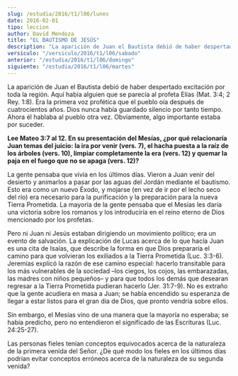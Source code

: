 ```yaml
---
slug: /estudia/2016/t1/l06/lunes
date: 2016-02-01
tipo: leccion
author: David Mendoza
title: "EL BAUTISMO DE JESÚS"
description: "La aparición de Juan el Bautista debió de haber despertado excitación por  toda la región. Aquí había alguien que se parecía al profeta Elías (Mat.  3:4; 2 Rey. 1:8). Era la primera voz profética que el pueblo oía después de  cuatrocientos años. Dios nunca había g..."
versiculo: "/versiculo/2016/t1/l06/sabado"
anterior: "/estudia/2016/t1/l06/domingo"
siguiente: "/estudia/2016/t1/l06/martes"
---
```


La aparición de Juan el Bautista debió de haber despertado excitación por toda la región. Aquí había alguien que se parecía al profeta Elías (Mat. 3:4; 2 Rey. 1:8). Era la primera voz profética que el pueblo oía después de cuatrocientos años. Dios nunca había guardado silencio por tanto tiempo. Ahora él hablaba al pueblo otra vez. Obviamente, algo importante estaba por suceder.

**Lee Mateo 3:7 al 12. En su presentación del Mesías, ¿por qué relacionaría Juan temas del juicio: la ira por venir (vers. 7), el hacha puesta a la raíz de los árboles (vers. 10), limpiar completamente la era (vers. 12) y quemar la paja en el fuego que no se apaga (vers. 12)?**

La gente pensaba que vivía en los últimos días. Vieron a Juan venir del desierto y animarlos a pasar por las aguas del Jordán mediante el bautismo. Esto era como un nuevo Éxodo, y mojarse (en vez de ir por el lecho seco del río) era necesario para la purificación y la preparación para la nueva Tierra Prometida. La mayoría de la gente pensaba que el Mesías les daría una victoria sobre los romanos y los introduciría en el reino eterno de Dios mencionado por los profetas.

Pero ni Juan ni Jesús estaban dirigiendo un movimiento político; era un evento de salvación. La explicación de Lucas acerca de lo que hacía Juan es una cita de Isaías, que describe la forma en que Dios prepararía el camino para que volvieran los exiliados a la Tierra Prometida (Luc. 3:3-6). Jeremías explicó la razón de ese camino especial: hacerlo transitable para los más vulnerables de la sociedad –los ciegos, los cojos, las embarazadas, las madres con niños pequeños– y para que todos los demás que desearan regresar a la Tierra Prometida pudieran hacerlo (Jer. 31:7-9). No es extraño que la gente acudiera en masa a Juan; se había encendido su esperanza de llegar a estar listos para el gran día de Dios, que pronto vendría sobre ellos.

Sin embargo, el Mesías vino de una manera que la mayoría no esperaba; se había predicho, pero no entendieron el significado de las Escrituras (Luc. 24:25-27).

Las personas fieles tenían conceptos equivocados acerca de la naturaleza de la primera venida del Señor. ¿De qué modo los fieles en los últimos días podrían evitar conceptos erróneos acerca de la naturaleza de su segunda venida?
